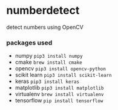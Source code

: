 # numberdetect
detect numbers using OpenCV

### packages used
- numpy `pip3 install numpy`
- cmake `brew install cmake`
- opencv `pip3 install opencv-python`
- scikit learn `pip3 install scikit-learn`
- keras `pip3 install keras`
- matplotlib `pip3 install matplotlib`
- virtualenv `brew install virtualenv`
- tensorflow `pip install tensorflow`